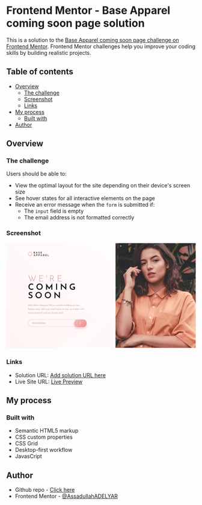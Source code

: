 # Frontend Mentor - Base Apparel coming soon page solution

This is a solution to the [Base Apparel coming soon page challenge on Frontend Mentor](https://www.frontendmentor.io/challenges/base-apparel-coming-soon-page-5d46b47f8db8a7063f9331a0). Frontend Mentor challenges help you improve your coding skills by building realistic projects.

## Table of contents

- [Overview](#overview)
  - [The challenge](#the-challenge)
  - [Screenshot](#screenshot)
  - [Links](#links)
- [My process](#my-process)
  - [Built with](#built-with)
- [Author](#author)

## Overview

### The challenge

Users should be able to:

- View the optimal layout for the site depending on their device's screen size
- See hover states for all interactive elements on the page
- Receive an error message when the `form` is submitted if:
  - The `input` field is empty
  - The email address is not formatted correctly

### Screenshot

![](./screenshot.png)

### Links

- Solution URL: [Add solution URL here](https://www.frontendmentor.io/solutions/responsive-coming-soon-page-ILr0M4xjqd)
- Live Site URL: [Live Preview](https://assadullahadelyar.github.io/fm-coming-soon/)

## My process

### Built with

- Semantic HTML5 markup
- CSS custom properties
- CSS Grid
- Desktop-first workflow
- JavasCript

## Author

- Github repo - [Click here](https://github.com/AssadullahADELYAR)
- Frontend Mentor - [@AssadullahADELYAR](https://www.frontendmentor.io/profile/AssadullahADELYAR)
